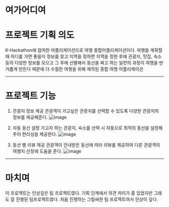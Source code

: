 # 여가어디여

# 프로젝트 기획 의도
  K-Hackathon에 참여한 어플리케이션으로 여행 종합어플리케이션이다. 
  여행을 계획할 때 어디를 가면 좋을지 정보를 찾고 지역을 정하면 지역을 정한 후에 관광지, 맛집, 숙소 등의 다양한 정보를 모으고 그 후에 선별해서 동선을 짜고 하는 일련의 과정이 여행을 번거롭게 만든다 때문에 더 수월한 여행을 위해 제작된 종합 여행 어플리케이션
  
-----------------------------------------

# 프로젝트 기능
  1. 관광지 정보 제공
    관광객이 가고싶은 관광지를 선택할 수 있도록 다양한 관광지의 정보를 제공해준다.
    ![image](https://user-images.githubusercontent.com/33644885/103054443-51f48380-45dd-11eb-927a-cb81f097c206.png)
  2. 자동 동선 설정
    가고자 하는 관광지, 숙소를 선택 시 자동으로 최적의 동선을 설정해주어 편리성을 제공한다.
    ![image](https://user-images.githubusercontent.com/33644885/103055456-a5ff6800-45dd-11eb-9f81-a90332ad0deb.png)

  3. 동선 별 리뷰 제공
    관광객이 안내받은 동선에 따라 리뷰를 제공하여 다른 관광객의 여행지 선정에 도움을 준다.
    ![image](https://user-images.githubusercontent.com/33644885/103055070-80725e80-45dd-11eb-9318-ecf1cd5cb988.png)


-------------------------------------------
# 마치며
  이 프로젝트는 인상깊은 팀 프로젝트였다. 기획 단계에서 의견 차이가 좀 있었지만 그래도 잘 진행된 팀프로젝트였다. 처음 진행하는 그럴싸한 팀 프로젝트여서 인상이 깊다.
